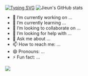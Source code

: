 [![Typing SVG](https://readme-typing-svg.demolab.com?font=Playwrite+AU+SA&size=50&pause=1000&color=EFF77D&center=true&vCenter=true&width=700&height=100&lines=Welcome+to+Jieun's+Github)](https://git.io/typing-svg)
![Jieun's GitHub stats](https://github-readme-stats.vercel.app/api?username=Jieun&show_icons=true&theme=radical)
- 🔭 I’m currently working on ...
- 🌱 I’m currently learning ...
- 👯 I’m looking to collaborate on ...
- 🤔 I’m looking for help with ...
- 💬 Ask me about ...
- 📫 How to reach me: ...
- 😄 Pronouns: ...
- ⚡ Fun fact: ...
<img src="https://img.shields.io/badge/react-20232a.svg?style=for-the-badge&logo=react&logoColor=61DAFB" />
